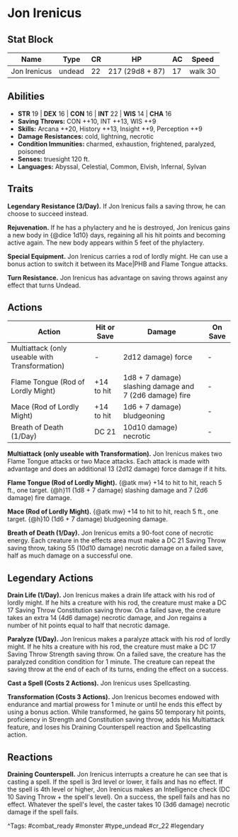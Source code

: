 # Jon Irenicus

## Stat Block

| Name | Type | CR | HP | AC | Speed |
|------|------|----|----|----|-------|
| Jon Irenicus | undead | 22 | 217 (29d8 + 87) | 17 | walk 30 |

## Abilities

- **STR** 19 | **DEX** 16 | **CON** 16 | **INT** 22 | **WIS** 14 | **CHA** 16
- **Saving Throws:** CON ++10, INT ++13, WIS ++9  
- **Skills:** Arcana ++20, History ++13, Insight ++9, Perception ++9  
- **Damage Resistances:** cold, lightning, necrotic  
- **Condition Immunities:** charmed, exhaustion, frightened, paralyzed, poisoned  
- **Senses:** truesight 120 ft.  
- **Languages:** Abyssal, Celestial, Common, Elvish, Infernal, Sylvan

## Traits

**Legendary Resistance (3/Day).** If Jon Irenicus fails a saving throw, he can choose to succeed instead.

**Rejuvenation.** If he has a phylactery and he is destroyed, Jon Irenicus gains a new body in {@dice 1d10} days, regaining all his hit points and becoming active again. The new body appears within 5 feet of the phylactery.

**Special Equipment.** Jon Irenicus carries a rod of lordly might. He can use a bonus action to switch it between its Mace|PHB and Flame Tongue attacks.

**Turn Resistance.** Jon Irenicus has advantage on saving throws against any effect that turns Undead.


## Actions

| Action | Hit or Save | Damage | On Save |
|--------|--------------|--------|----------|
| Multiattack (only useable with Transformation) | - | 2d12 damage) force | - |
| Flame Tongue (Rod of Lordly Might) | +14 to hit | 1d8 + 7 damage) slashing damage and 7 (2d6 damage) fire | - |
| Mace (Rod of Lordly Might) | +14 to hit | 1d6 + 7 damage) bludgeoning | - |
| Breath of Death (1/Day) | DC 21 | 10d10 damage) necrotic | - |

**Multiattack (only useable with Transformation).** Jon Irenicus makes two Flame Tongue attacks or two Mace attacks. Each attack is made with advantage and does an additional 13 (2d12 damage) force damage if it hits.

**Flame Tongue (Rod of Lordly Might).** {@atk mw} +14 to hit to hit, reach 5 ft., one target. {@h}11 (1d8 + 7 damage) slashing damage and 7 (2d6 damage) fire damage.

**Mace (Rod of Lordly Might).** {@atk mw} +14 to hit to hit, reach 5 ft., one target. {@h}10 (1d6 + 7 damage) bludgeoning damage.

**Breath of Death (1/Day).** Jon Irenicus emits a 90-foot cone of necrotic energy. Each creature in the effects area must make a DC 21 Saving Throw saving throw, taking 55 (10d10 damage) necrotic damage on a failed save, half as much damage on a successful one.

## Legendary Actions

**Drain Life (1/Day).** Jon Irenicus makes a drain life attack with his rod of lordly might. If he hits a creature with his rod, the creature must make a DC 17 Saving Throw Constitution saving throw. On a failed save, the creature takes an extra 14 (4d6 damage) necrotic damage, and Jon regains a number of hit points equal to half that necrotic damage.

**Paralyze (1/Day).** Jon Irenicus makes a paralyze attack with his rod of lordly might. If he hits a creature with his rod, the creature must make a DC 17 Saving Throw Strength saving throw. On a failed save, the creature has the paralyzed condition condition for 1 minute. The creature can repeat the saving throw at the end of each of its turns, ending the effect on a success.

**Cast a Spell (Costs 2 Actions).** Jon Irenicus uses Spellcasting.

**Transformation (Costs 3 Actions).** Jon Irenicus becomes endowed with endurance and martial prowess for 1 minute or until he ends this effect by using a bonus action. While transformed, he gains 50 temporary hit points, proficiency in Strength and Constitution saving throw, adds his Multiattack feature, and loses his Draining Counterspell reaction and Spellcasting action.


## Reactions

**Draining Counterspell.** Jon Irenicus interrupts a creature he can see that is casting a spell. If the spell is 3rd level or lower, it fails and has no effect. If the spell is 4th level or higher, Jon Irenicus makes an Intelligence check (DC 10 Saving Throw + the spell's level). On a success, the spell fails and has no effect. Whatever the spell's level, the caster takes 10 (3d6 damage) necrotic damage if the spell fails.



^Tags: #combat_ready #monster #type_undead #cr_22 #legendary